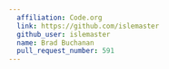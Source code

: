 ```yaml
---
  affiliation: Code.org
  link: https://github.com/islemaster
  github_user: islemaster
  name: Brad Buchanan
  pull_request_number: 591
---
```

